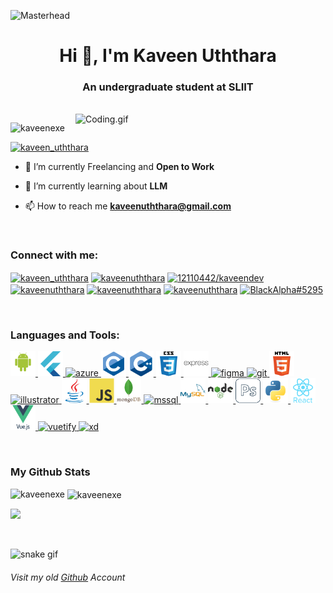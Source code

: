 ![Masterhead](https://i.postimg.cc/8P6D5MXy/Github-Banner.png)
<h1 align="center">Hi 👋, I'm Kaveen Uththara</h1>
<!--👋-->
<h3 align="center">An undergraduate student at SLIIT</h3>
<br>
<img align="right" width="400" src="https://i.postimg.cc/CL71KXV9/54e37d8074ebcde1d96c77d7b2a7f310-607481371.gif" alt="Coding.gif">

<p align="left"> <img src="https://komarev.com/ghpvc/?username=kaveenexe&label=Profile%20views&color=0e75b6&style=flat" alt="kaveenexe" /> </p>

<p align="left"> <a href="https://twitter.com/kaveen_uththara" target="blank"><img src="https://img.shields.io/twitter/follow/kaveen_uththara?logo=twitter&style=for-the-badge" alt="kaveen_uththara" /></a> </p>

- 🔭 I’m currently Freelancing and **Open to Work**

- 🌱 I’m currently learning about **LLM**

- 📫 How to reach me **kaveenuththara@gmail.com**
<br>
<h3 align="left">Connect with me:</h3>
<p align="left">
<a href="https://twitter.com/kaveen_uththara" target="blank"><img align="center" src="https://raw.githubusercontent.com/rahuldkjain/github-profile-readme-generator/master/src/images/icons/Social/twitter.svg" alt="kaveen_uththara" height="30" width="40" /></a>
<a href="https://linkedin.com/in/kaveenuththara" target="blank"><img align="center" src="https://raw.githubusercontent.com/rahuldkjain/github-profile-readme-generator/master/src/images/icons/Social/linked-in-alt.svg" alt="kaveenuththara" height="30" width="40" /></a>
<a href="https://stackoverflow.com/users/12110442/kaveendev" target="blank"><img align="center" src="https://raw.githubusercontent.com/rahuldkjain/github-profile-readme-generator/master/src/images/icons/Social/stack-overflow.svg" alt="12110442/kaveendev" height="30" width="40" /></a>
<a href="https://fb.com/kaveenuththara" target="blank"><img align="center" src="https://raw.githubusercontent.com/rahuldkjain/github-profile-readme-generator/master/src/images/icons/Social/facebook.svg" alt="kaveenuththara" height="30" width="40" /></a>
<a href="https://instagram.com/kaveenuththara" target="blank"><img align="center" src="https://raw.githubusercontent.com/rahuldkjain/github-profile-readme-generator/master/src/images/icons/Social/instagram.svg" alt="kaveenuththara" height="30" width="40" /></a>
<a href="https://www.hackerrank.com/kaveenuththara" target="blank"><img align="center" src="https://raw.githubusercontent.com/rahuldkjain/github-profile-readme-generator/master/src/images/icons/Social/hackerrank.svg" alt="kaveenuththara" height="30" width="40" /></a>
<a href="https://discord.gg/BlackAlpha#5295" target="blank"><img align="center" src="https://raw.githubusercontent.com/rahuldkjain/github-profile-readme-generator/master/src/images/icons/Social/discord.svg" alt="BlackAlpha#5295" height="30" width="40" /></a>
</p>

<br>
<h3 align="left">Languages and Tools:</h3>
<p align="left"> <a href="https://developer.android.com" target="_blank" rel="noreferrer"> <img src="https://raw.githubusercontent.com/devicons/devicon/master/icons/android/android-original-wordmark.svg" alt="android" width="40" height="40"/> </a> <a href="https://flutter.dev/" target="_blank" rel="noreferrer"> <img src="https://raw.githubusercontent.com/devicons/devicon/master/icons/flutter/flutter-original.svg" alt="flutter" width="40" height="40"/> </a> <a href="https://azure.microsoft.com/en-in/" target="_blank" rel="noreferrer"> <img src="https://www.vectorlogo.zone/logos/microsoft_azure/microsoft_azure-icon.svg" alt="azure" width="40" height="40"/> </a> <a href="https://www.cprogramming.com/" target="_blank" rel="noreferrer"> <img src="https://raw.githubusercontent.com/devicons/devicon/master/icons/c/c-original.svg" alt="c" width="40" height="40"/> </a> <a href="https://www.w3schools.com/cpp/" target="_blank" rel="noreferrer"> <img src="https://raw.githubusercontent.com/devicons/devicon/master/icons/cplusplus/cplusplus-original.svg" alt="cplusplus" width="40" height="40"/> </a> <a href="https://www.w3schools.com/css/" target="_blank" rel="noreferrer"> <img src="https://raw.githubusercontent.com/devicons/devicon/master/icons/css3/css3-original-wordmark.svg" alt="css3" width="40" height="40"/> </a> <a href="https://expressjs.com" target="_blank" rel="noreferrer"> <img src="https://raw.githubusercontent.com/devicons/devicon/master/icons/express/express-original-wordmark.svg" alt="express" width="40" height="40"/> </a> <a href="https://www.figma.com/" target="_blank" rel="noreferrer"> <img src="https://www.vectorlogo.zone/logos/figma/figma-icon.svg" alt="figma" width="40" height="40"/> </a> <a href="https://git-scm.com/" target="_blank" rel="noreferrer"> <img src="https://www.vectorlogo.zone/logos/git-scm/git-scm-icon.svg" alt="git" width="40" height="40"/> </a> <a href="https://www.w3.org/html/" target="_blank" rel="noreferrer"> <img src="https://raw.githubusercontent.com/devicons/devicon/master/icons/html5/html5-original-wordmark.svg" alt="html5" width="40" height="40"/> </a> <a href="https://www.adobe.com/in/products/illustrator.html" target="_blank" rel="noreferrer"> <img src="https://www.vectorlogo.zone/logos/adobe_illustrator/adobe_illustrator-icon.svg" alt="illustrator" width="40" height="40"/> </a> <a href="https://www.java.com" target="_blank" rel="noreferrer"> <img src="https://raw.githubusercontent.com/devicons/devicon/master/icons/java/java-original.svg" alt="java" width="40" height="40"/> </a> <a href="https://developer.mozilla.org/en-US/docs/Web/JavaScript" target="_blank" rel="noreferrer"> <img src="https://raw.githubusercontent.com/devicons/devicon/master/icons/javascript/javascript-original.svg" alt="javascript" width="40" height="40"/> </a> <a href="https://www.mongodb.com/" target="_blank" rel="noreferrer"> <img src="https://raw.githubusercontent.com/devicons/devicon/master/icons/mongodb/mongodb-original-wordmark.svg" alt="mongodb" width="40" height="40"/> </a> <a href="https://www.microsoft.com/en-us/sql-server" target="_blank" rel="noreferrer"> <img src="https://www.svgrepo.com/show/303229/microsoft-sql-server-logo.svg" alt="mssql" width="40" height="40"/> </a> <a href="https://www.mysql.com/" target="_blank" rel="noreferrer"> <img src="https://raw.githubusercontent.com/devicons/devicon/master/icons/mysql/mysql-original-wordmark.svg" alt="mysql" width="40" height="40"/> </a> <a href="https://nodejs.org" target="_blank" rel="noreferrer"> <img src="https://raw.githubusercontent.com/devicons/devicon/master/icons/nodejs/nodejs-original-wordmark.svg" alt="nodejs" width="40" height="40"/> </a> <a href="https://www.photoshop.com/en" target="_blank" rel="noreferrer"> <img src="https://raw.githubusercontent.com/devicons/devicon/master/icons/photoshop/photoshop-line.svg" alt="photoshop" width="40" height="40"/> </a> <a href="https://www.python.org" target="_blank" rel="noreferrer"> <img src="https://raw.githubusercontent.com/devicons/devicon/master/icons/python/python-original.svg" alt="python" width="40" height="40"/> </a> <a href="https://reactjs.org/" target="_blank" rel="noreferrer"> <img src="https://raw.githubusercontent.com/devicons/devicon/master/icons/react/react-original-wordmark.svg" alt="react" width="40" height="40"/> </a>  <a href="https://vuejs.org/" target="_blank" rel="noreferrer"> <img src="https://raw.githubusercontent.com/devicons/devicon/master/icons/vuejs/vuejs-original-wordmark.svg" alt="vuejs" width="40" height="40"/> </a> <a href="https://vuetifyjs.com/en/" target="_blank" rel="noreferrer"> <img src="https://bestofjs.org/logos/vuetify.svg" alt="vuetify" width="40" height="40"/> </a> <a href="https://www.adobe.com/products/xd.html" target="_blank" rel="noreferrer"> <img src="https://cdn.worldvectorlogo.com/logos/adobe-xd.svg" alt="xd" width="40" height="40"/> </a> </p>
<br>

### My Github Stats
<div>
  <p><img align="left" src="https://github-readme-stats.vercel.app/api/top-langs?username=kaveenexe&show_icons=true&locale=en&layout=compact&theme=chartreuse-dark" alt="kaveenexe" /></p>

  <p>&nbsp;<img align="center" src="https://github-readme-stats.vercel.app/api?username=kaveenexe&show_icons=true&locale=en&theme=chartreuse-dark" alt="kaveenexe" /></p>

  <a href="http://www.github.com/kaveenexe"><img src="https://github-readme-streak-stats.herokuapp.com/?user=kaveenexe&theme=chartreuse-dark&hide_border=true" /></a>
  <br>
  <p><img align="left" scr="https://github-readme-streak-stats.herokuapp.com/?user=kaveenexe&show_icons=true&locale=en&theme=chartreuse-dark" /></p>
</div>
<br>

![snake gif](https://github.com/kaveenexe/kaveenexe/blob/output/github-contribution-grid-snake.svg)

<h6>Visit my old <a href="https://github.com/kaveendev">Github</a> Account</h6>
